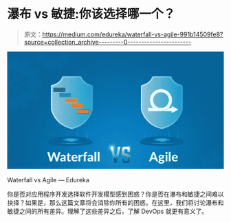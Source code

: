 # 瀑布 vs 敏捷:你该选择哪一个？

> 原文：<https://medium.com/edureka/waterfall-vs-agile-991b14509fe8?source=collection_archive---------0----------------------->

![](img/bf0fd2b8c12c19123d9fe6715ca2305d.png)

Waterfall vs Agile — Edureka

你是否对应用程序开发选择软件开发模型感到困惑？你是否在瀑布和敏捷之间难以抉择？如果是，那么这篇文章将会消除你所有的困惑。在这里，我们将讨论瀑布和敏捷之间的所有差异。理解了这些差异之后，了解 DevOps 就更有意义了。